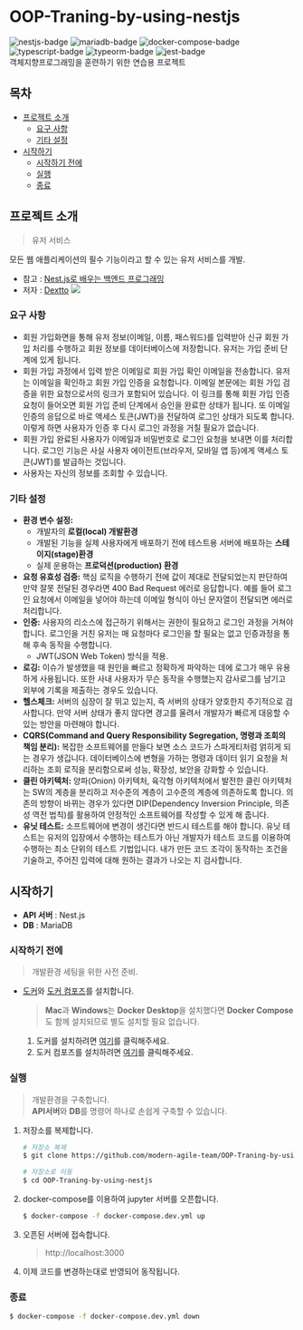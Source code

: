 # OOP-Traning-by-using-nestjs
![nestjs-badge](https://img.shields.io/badge/Nestjs-orange)
![mariadb-badge](https://img.shields.io/badge/MariaDB-green)
![docker-compose-badge](https://img.shields.io/badge/Docker_Compose-red)
![typescript-badge](https://img.shields.io/badge/TypeScript-blue)
![typeorm-badge](https://img.shields.io/badge/TypeOrm-grey)
![jest-badge](https://img.shields.io/badge/Jest-yellow)  
객체지향프로그래밍을 훈련하기 위한 연습용 프로젝트

## 목차
* <a href="#프로젝트-소개">프로젝트 소개</a>
  * <a href="#요구-사항">요구 사항</a>
  * <a href="#기타-설정">기타 설정</a>
* <a href="#시작하기">시작하기</a>
  * <a href="#시작하기-전에">시작하기 전에</a>  
  * <a href="#실행">실행</a>  
  * <a href="#종료">종료</a>  

## 프로젝트 소개
> 유저 서비스  

모든 웹 애플리케이션의 필수 기능이라고 할 수 있는 유저 서비스를 개발.
* 참고 : [Nest.js로 배우는 백엔드 프로그래밍](https://wikidocs.net/book/7059)
* 저자 : [Dextto](https://github.com/dextto)
<img src="https://wikidocs.net/images/page/158464/1-7.png"></img>

### 요구 사항
* 회원 가입화면을 통해 유저 정보(이메일, 이름, 패스워드)를 입력받아 신규 회원 가입 처리를 수행하고 회원 정보를 데이터베이스에 저장합니다. 유저는 가입 준비 단계에 있게 됩니다.
* 회원 가입 과정에서 입력 받은 이메일로 회원 가입 확인 이메일을 전송합니다. 유저는 이메일을 확인하고 회원 가입 인증을 요청합니다. 이메일 본문에는 회원 가입 검증을 위한 요청으로서의 링크가 포함되어 있습니다. 이 링크를 통해 회원 가입 인증 요청이 들어오면 회원 가입 준비 단계에서 승인을 완료한 상태가 됩니다. 또 이메일 인증의 응답으로 바로 액세스 토큰(JWT)을 전달하여 로그인 상태가 되도록 합니다. 이렇게 하면 사용자가 인증 후 다시 로그인 과정을 거칠 필요가 없습니다.
* 회원 가입 완료된 사용자가 이메일과 비밀번호로 로그인 요청을 보내면 이를 처리합니다. 로그인 기능은 사실 사용자 에이전트(브라우저, 모바일 앱 등)에게 액세스 토큰(JWT)를 발급하는 것입니다.
* 사용자는 자신의 정보를 조회할 수 있습니다.

### 기타 설정
* **환경 변수 설정:** 
  * 개발자의 **로컬(local) 개발환경**
  * 개발된 기능을 실제 사용자에게 배포하기 전에 테스트용 서버에 배포하는 **스테이지(stage)환경**
  * 실제 운용하는 **프로덕션(production) 환경**
* **요청 유효성 검증:** 핵심 로직을 수행하기 전에 값이 제대로 전달되었는지 판단하여 만약 잘못 전달된 경우라면 400 Bad Request 에러로 응답합니다. 예를 들어 로그인 요청에서 이메일을 넣어야 하는데 이메일 형식이 아닌 문자열이 전달되면 에러로 처리합니다.
* **인증:** 사용자의 리소스에 접근하기 위해서는 권한이 필요하고 로그인 과정을 거쳐야 합니다. 로그인을 거친 유저는 매 요청마다 로그인을 할 필요는 없고 인증과정을 통해 후속 동작을 수행합니다.
  * JWT(JSON Web Token) 방식을 적용.
* **로깅:** 이슈가 발생했을 때 원인을 빠르고 정확하게 파악하는 데에 로그가 매우 유용하게 사용됩니다. 또한 사내 사용자가 무슨 동작을 수행했는지 감사로그를 남기고 외부에 기록을 제출하는 경우도 있습니다.
* **헬스체크:** 서버의 심장이 잘 뛰고 있는지, 즉 서버의 상태가 양호한지 주기적으로 검사합니다. 만약 서버 상태가 좋지 않다면 경고를 울려서 개발자가 빠르게 대응할 수 있는 방안을 마련해야 합니다.
* **CQRS(Command and Query Responsibility Segregation, 명령과 조회의 책임 분리):** 복잡한 소프트웨어를 만들다 보면 소스 코드가 스파게티처럼 얽히게 되는 경우가 생깁니다. 데이터베이스에 변형을 가하는 명령과 데이터 읽기 요청을 처리하는 조회 로직을 분리함으로써 성능, 확장성, 보안을 강화할 수 있습니다.
* **클린 아키텍처:** 양파(Onion) 아키텍처, 육각형 아키텍처에서 발전한 클린 아키텍처는 SW의 계층을 분리하고 저수준의 계층이 고수준의 계층에 의존하도록 합니다. 의존의 방향이 바뀌는 경우가 있다면 DIP(Dependency Inversion Principle, 의존성 역전 법칙)를 활용하여 안정적인 소프트웨어를 작성할 수 있게 해 줍니다.
* **유닛 테스트:** 소프트웨어에 변경이 생긴다면 반드시 테스트를 해야 합니다. 유닛 테스트는 유저의 입장에서 수행하는 테스트가 아닌 개발자가 테스트 코드를 이용하여 수행하는 최소 단위의 테스트 기법입니다. 내가 만든 코드 조각이 동작하는 조건을 기술하고, 주어진 입력에 대해 원하는 결과가 나오는 지 검사합니다.

## 시작하기
* **API 서버** : Nest.js  
* **DB** : MariaDB  
### 시작하기 전에
> 개발환경 세팅을 위한 사전 준비.
* [도커](https://docs.docker.com/get-docker/)와 [도커 컴포즈](https://docs.docker.com/compose/install/)를 설치합니다.
   > **Mac**과 **Windows**는 **Docker Desktop**을 설치했다면 **Docker Compose**도 함께 설치되므로 별도 설치할 필요 없습니다.
   1. 도커를 설치하려면 [여기](https://docs.docker.com/get-docker/)를 클릭해주세요.
   2. 도커 컴포즈를 설치하려면 [여기](https://docs.docker.com/compose/install/)를 클릭해주세요.

### 실행
> 개발환경을 구축합니다.  
> **API서버**와 **DB**를 명령어 하나로 손쉽게 구축할 수 있습니다.  

1. 저장소를 복제합니다.
   ```bash
   # 저장소 복제
   $ git clone https://github.com/modern-agile-team/OOP-Traning-by-using-nestjs

   # 저장소로 이동
   $ cd OOP-Traning-by-using-nestjs
   ```
2. docker-compose를 이용하여 jupyter 서버를 오픈합니다.
   ```bash
   $ docker-compose -f docker-compose.dev.yml up
   ```
3. 오픈된 서버에 접속합니다.
   > http://localhost:3000
4. 이제 코드를 변경하는대로 반영되어 동작됩니다.

### 종료
  ```bash
  $ docker-compose -f docker-compose.dev.yml down
  ```
